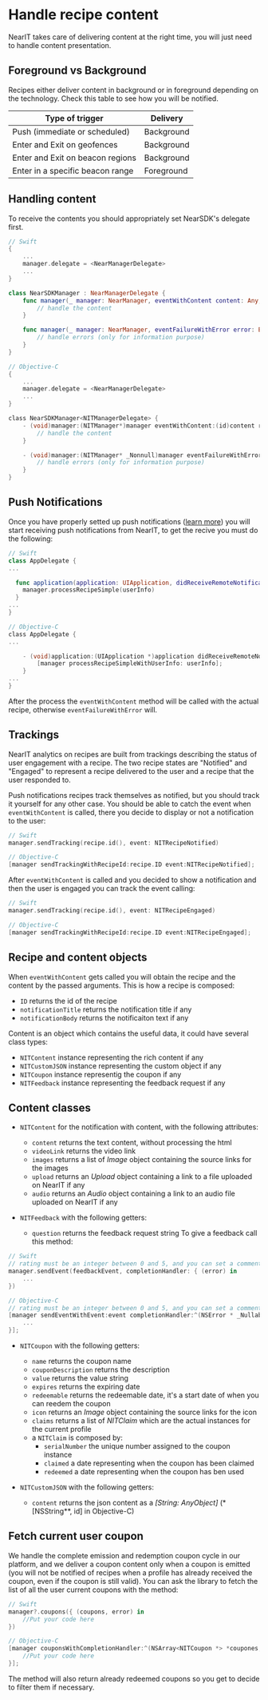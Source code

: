 # Handle recipe content

NearIT takes care of delivering content at the right time, you will just need to handle content presentation. 

## Foreground vs Background

Recipes either deliver content in background or in foreground depending on the technology. Check this table to see how you will be notified.

| Type of trigger                  | Delivery           |
|----------------------------------|--------------------|
| Push (immediate or scheduled)    | Background         |
| Enter and Exit on geofences      | Background         |
| Enter and Exit on beacon regions | Background         |
| Enter in a specific beacon range | Foreground         |

## Handling content

To receive the contents you should appropriately set NearSDK's delegate first.
```swift
// Swift
{
    ...
    manager.delegate = <NearManagerDelegate>
    ...
}

class NearSDKManager : NearManagerDelegate {
    func manager(_ manager: NearManager, eventWithContent content: Any, recipe: NITRecipe) {
        // handle the content
    }

    func manager(_ manager: NearManager, eventFailureWithError error: Error, recipe: NITRecipe) {
        // handle errors (only for information purpose)
    }
}
```

```objective-c
// Objective-C
{
    ...
    manager.delegate = <NearManagerDelegate>
    ...
}

class NearSDKManager<NITManagerDelegate> {
    - (void)manager:(NITManager*)manager eventWithContent:(id)content recipe:(NITRecipe*)recipe {
        // handle the content
    }

    - (void)manager:(NITManager* _Nonnull)manager eventFailureWithError:(NSError* _Nonnull)error recipe:(NITRecipe* _Nonnull)recipe {
        // handle errors (only for information purpose)
    }
}
```

## Push Notifications

Once you have properly setted up push notifications ([learn more](enable-triggers.md)) you will start receiving push notifications from NearIT, to get the recive you must do the following:

```swift
// Swift
class AppDelegate {
...

  func application(application: UIApplication, didReceiveRemoteNotification userInfo: [NSObject : AnyObject], fetchCompletionHandler completionHandler: (UIBackgroundFetchResult) -> Void) {
    manager.processRecipeSimple(userInfo)
  }
...
}
```

```objective-c
// Objective-C
class AppDelegate {
...

    - (void)application:(UIApplication *)application didReceiveRemoteNotification:(NSDictionary *)userInfo fetchCompletionHandler:(void (^)(UIBackgroundFetchResult result))completionHandler
        [manager processRecipeSimpleWithUserInfo: userInfo];
    }
...
}
```

After the process the `eventWithContent` method will be called with the actual recipe, otherwise `eventFailureWithError` will.

## Trackings

NearIT analytics on recipes are built from trackings describing the status of user engagement with a recipe. The two recipe states are "Notified" and "Engaged" to represent a recipe delivered to the user and a recipe that the user responded to.

Push notifications recipes track themselves as notified, but you should track it yourself for any other case.
You should be able to catch the event when `eventWithContent` is called, there you decide to display or not a notification to the user:
```swift
// Swift
manager.sendTracking(recipe.id(), event: NITRecipeNotified)
```

```objective-c
// Objective-C
[manager sendTrackingWithRecipeId:recipe.ID event:NITRecipeNotified];
```

After `eventWithContent` is called and you decided to show a notification and then the user is engaged you can track the event calling:
```swift
// Swift
manager.sendTracking(recipe.id(), event: NITRecipeEngaged)
```

```objective-c
// Objective-C
[manager sendTrackingWithRecipeId:recipe.ID event:NITRecipeEngaged];
```

## Recipe and content objects

When `eventWithContent` gets called you will obtain the recipe and the content by the passed arguments. This is how a recipe is composed:

- `ID` returns the id of the recipe
- `notificationTitle` returns the notification title if any
- `notificationBody` returns the notificaiton text if any

Content is an object which contains the useful data, it could have several class types:

- `NITContent` instance representing the rich content if any
- `NITCustomJSON` instance representing the custom object if any
- `NITCoupon` instance representig the coupon if any
- `NITFeedback` instance representing the feedback request if any

## Content classes

- `NITContent` for the notification with content, with the following attributes:
    - `content` returns the text content, without processing the html
    - `videoLink` returns the video link
    - `images` returns a list of *Image* object containing the source links for the images
    - `upload` returns an *Upload* object containing a link to a file uploaded on NearIT if any
    - `audio` returns an *Audio* object containing a link to an audio file uploaded on NearIT if any
    
- `NITFeedback` with the following getters:
    - `question` returns the feedback request string
To give a feedback call this method:
```swift
// Swift
// rating must be an integer between 0 and 5, and you can set a comment string.
manager.sendEvent(feedbackEvent, completionHandler: { (error) in
    ...
})
```

```objective-c
// Objective-C
// rating must be an integer between 0 and 5, and you can set a comment string.
[manager sendEventWithEvent:event completionHandler:^(NSError * _Nullable error) {
    ...
}];
```
    
- `NITCoupon` with the following getters:
    - `name` returns the coupon name
    - `couponDescription` returns the description
    - `value` returns the value string
    - `expires` returns the expiring date
    - `redeemable` returns the redeemable date, it's a start date of when you can reedem the coupon
    - `icon` returns an *Image* object containing the source links for the icon
    - `claims` returns a list of *NITClaim* which are the actual instances for the current profile
    - a `NITClaim` is composed by:
        - `serialNumber` the unique number assigned to the coupon instance
        - `claimed` a date representing when the coupon has been claimed
        - `redeemed` a date representing when the coupon has ben used

    
- `NITCustomJSON` with the following getters:
    - `content` returns the json content as a *[String: AnyObject]* (*[NSString**, id] in Objective-C)

## Fetch current user coupon

We handle the complete emission and redemption coupon cycle in our platform, and we deliver a coupon content only when a coupon is emitted (you will not be notified of recipes when a profile has already received the coupon, even if the coupon is still valid).
You can ask the library to fetch the list of all the user current coupons with the method:
```swift
// Swift
manager?.coupons({ (coupons, error) in
    //Put your code here
})
```

```objective-c
// Objective-C
[manager couponsWithCompletionHandler:^(NSArray<NITCoupon *> *coupones, NSError *error) {
    //Put your code here
}];
```

The method will also return already redeemed coupons so you get to decide to filter them if necessary.
